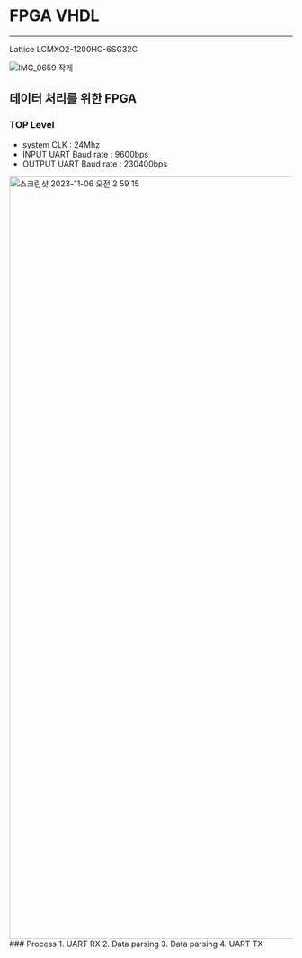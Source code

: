 # FPGA VHDL
-------

Lattice LCMXO2-1200HC-6SG32C

![IMG_0659 작게](https://github.com/UWBV2Xsystem/2023ESWContest_free_1136/assets/109073690/041db586-b360-46bf-91d5-8527757dd4e9)

## 데이터 처리를 위한 FPGA


### TOP Level

* system CLK : 24Mhz
* INPUT UART Baud rate : 9600bps
* OUTPUT UART Baud rate : 230400bps


<img width="1355" alt="스크린샷 2023-11-06 오전 2 59 15" src="https://github.com/UWBV2Xsystem/2023ESWContest_free_1136/assets/109073690/fbad0089-43a0-4000-b3d7-5d208b5a4275">
### Process
1. UART RX
2. Data parsing
3. Data parsing
4. UART TX





